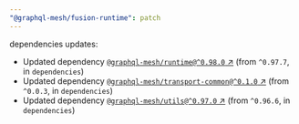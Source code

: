 ```yaml
---
"@graphql-mesh/fusion-runtime": patch
---
```

dependencies updates:
  - Updated dependency [`@graphql-mesh/runtime@^0.98.0` ↗︎](https://www.npmjs.com/package/@graphql-mesh/runtime/v/0.98.0) (from `^0.97.7`, in `dependencies`)
  - Updated dependency [`@graphql-mesh/transport-common@^0.1.0` ↗︎](https://www.npmjs.com/package/@graphql-mesh/transport-common/v/0.1.0) (from `^0.0.3`, in `dependencies`)
  - Updated dependency [`@graphql-mesh/utils@^0.97.0` ↗︎](https://www.npmjs.com/package/@graphql-mesh/utils/v/0.97.0) (from `^0.96.6`, in `dependencies`)
